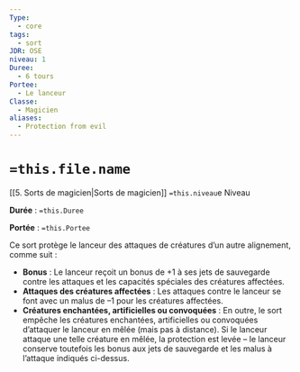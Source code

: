 ```yaml
---
Type:
  - core
tags:
  - sort
JDR: OSE
niveau: 1
Duree:
  - 6 tours
Portee:
  - Le lanceur
Classe:
  - Magicien
aliases:
  - Protection from evil
---
```

# `=this.file.name`  

[[5. Sorts de magicien|Sorts de magicien]] `=this.niveau`e Niveau

**Durée** : `=this.Duree`

**Portée** : `=this.Portee`

Ce sort protège le lanceur des attaques de créatures d’un autre alignement, comme suit :

- **Bonus** : Le lanceur reçoit un bonus de +1 à ses jets de sauvegarde contre les attaques et les capacités spéciales des créatures affectées.
- **Attaques des créatures affectées** : Les attaques contre le lanceur se font avec un malus de –1 pour les créatures affectées.
- **Créatures enchantées, artificielles ou convoquées** : En outre, le sort empêche les créatures enchantées, artificielles ou convoquées d’attaquer le lanceur en mêlée (mais pas à distance). Si le lanceur attaque une telle créature en mêlée, la protection est levée – le lanceur conserve toutefois les bonus aux jets de sauvegarde et les malus à l’attaque indiqués ci-dessus.
